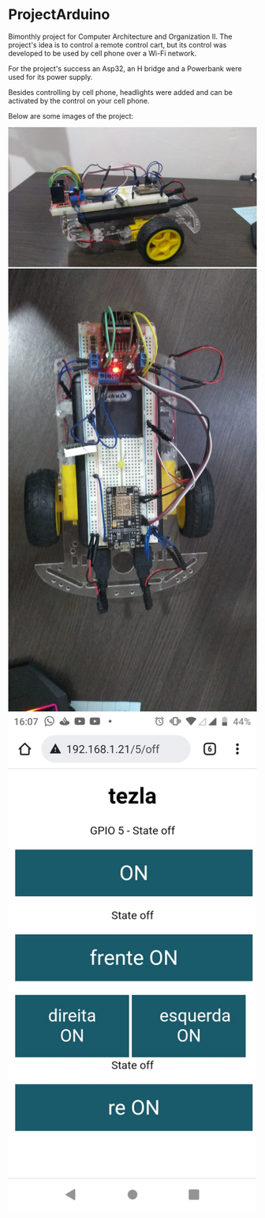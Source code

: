 # ProjectArduino
 

Bimonthly project for Computer Architecture and Organization II. The project's idea is to control a remote control cart, but its control was developed to be used by cell phone over a Wi-Fi network.

For the project's success an Asp32, an H bridge and a Powerbank were used for its power supply.

Besides controlling by cell phone, headlights were added and can be activated by the control on your cell phone.

Below are some images of the project:

![car](https://github.com/henriquecido/ProjectArduino/blob/main/project/img/2.jpeg)
![car](https://github.com/henriquecido/ProjectArduino/blob/main/project/img/1.jpeg)
![control](https://github.com/henriquecido/ProjectArduino/blob/main/project/img/3.jpeg)

